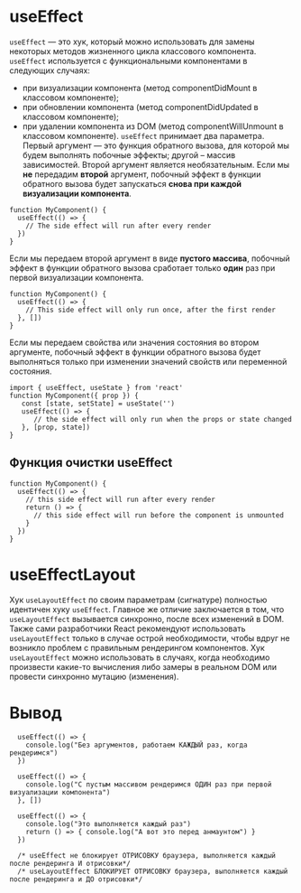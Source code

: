 # useEffect
`useEffect` — это хук, который можно использовать для замены некоторых методов жизненного цикла классового компонента.
`useEffect` используется с функциональными компонентами в следующих случаях:
- при визуализации компонента (метод componentDidMount в классовом компоненте);
- при обновлении компонента (метод componentDidUpdated в классовом компоненте);
- при удалении компонента из DOM (метод componentWillUnmount в классовом компоненте).
`useEffect` принимает два параметра. Первый аргумент — это функция обратного вызова, для которой мы будем выполнять побочные эффекты; другой – массив зависимостей. Второй аргумент является необязательным.
Если мы **не** передадим **второй** аргумент, побочный эффект в функции обратного вызова будет запускаться **снова при каждой визуализации компонента**.
```
function MyComponent() {
  useEffect(() => {
    // The side effect will run after every render
  })
}
```
Если мы передаем второй аргумент в виде **пустого массива**, побочный эффект в функции обратного вызова сработает только **один** раз при первой визуализации компонента.
```
function MyComponent() {
  useEffect(() => {
    // This side effect will only run once, after the first render
  }, [])
}
```
Если мы передаем свойства или значения состояния во втором аргументе, побочный эффект в функции обратного вызова будет выполняться только при изменении значений свойств или переменной состояния.
```
import { useEffect, useState } from 'react'
function MyComponent({ prop }) {
   const [state, setState] = useState('')
   useEffect(() => {
      // the side effect will only run when the props or state changed
   }, [prop, state])
}
```
## Функция очистки useEffect
```
function MyComponent() {
  useEffect(() => {
    // this side effect will run after every render
    return () => {
      // this side effect will run before the component is unmounted
    }
  })
}
```
# useEffectLayout
Хук `useLayoutEffect` по своим параметрам (сигнатуре) полностью идентичен хуку `useEffect`. Главное же отличие заключается в том, что `useLayoutEffect` вызывается синхронно, после всех изменений в DOM. Также сами разработчики React рекомендуют использовать `useLayoutEffect` только в случае острой необходимости, чтобы вдруг не возникло проблем с правильным рендерингом компонентов. Хук `useLayoutEffect` можно использовать в случаях, когда необходимо произвести какие-то вычисления либо замеры в реальном DOM или провести синхронно мутацию (изменения).

# Вывод
```
  useEffect(() => {
    console.log("Без аргументов, работаем КАЖДЫЙ раз, когда рендеримся")
  })

  useEffect(() => {
    console.log("С пустым массивом рендеримся ОДИН раз при первой визуализации компонента")
  }, [])

  useEffect(() => {
    console.log("Это выполняется каждый раз")
    return () => { console.log("А вот это перед анмаунтом") }
  })

  /* useEffect не блокирует ОТРИСОВКУ браузера, выполняется каждый после рендеринга И отрисовки*/
  /* useLayoutEffect БЛОКИРУЕТ ОТРИСОВКУ браузера, выполняется каждый после рендеринга и ДО отрисовки*/
```
